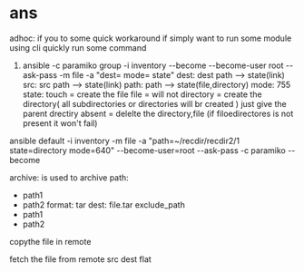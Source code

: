 # ans

adhoc: if you to some quick workaround if simply want to run some module using cli
quickly run some command

1) ansible -c paramiko group -i inventory --become --become-user root --ask-pass -m file -a "dest= mode= state"
dest: dest path  --> state(link)
src: src path --> state(link)
path: path --> state(file,directory)
mode: 755
state: touch = create the file
       file = will not 
       directory = create the directory( all subdirectories or directories will br created ) just give the parent drectiry
       absent = delelte the directory,file (if filoedirectores is not present it won't fail)
       
 ansible default -i inventory -m file -a "path=~/recdir/recdir2/1 state=directory   mode=640"  --become-user=root --ask-pass -c paramiko --become 
 
 archive: is used to archive 
 path: 
 - path1
 - path2
 format: tar
 dest: file.tar
 exclude_path
 - path1
 - path2
 
 copythe file in remote
 
 fetch the file from remote
 src
 dest
 flat
  
 
 
 

       
